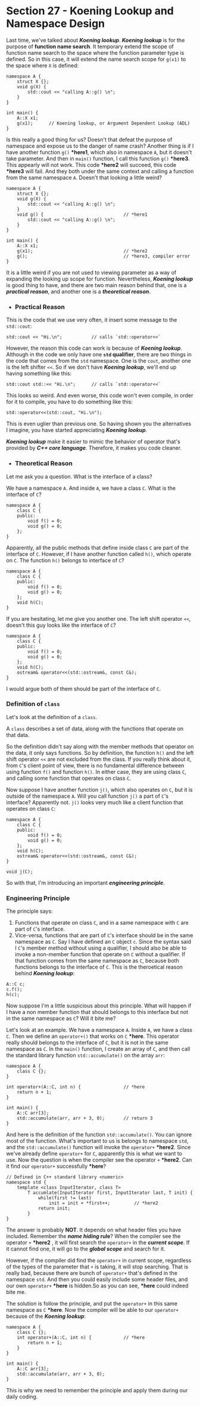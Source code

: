 # Section 27 - Koening Lookup and Namespace Design
Last time, we've talked about ***Koening lookup***. ***Koening lookup*** is for the purpose of **function name search**. It temporary extend the scope of function name search to the space where the function parameter type is defined. So in this case, it will extend the name search scope for `g(x1)` to the space where `X` is defined:
```
namespace A {
    struct X {};
    void g(X) {
        std::cout << "calling A::g() \n";
    }
}

int main() {
    A::X x1;
    g(x1);      // Koening lookup, or Argument Dependent Lookup (ADL)
}
```
Is this really a good thing for us? Doesn't that defeat the purpose of namespace and expose us to the danger of name crash? Another thing is if I have another function `g()` **\*here1**, which also in namespace `A`, but it doesn't take parameter. And then in `main()` function, I call this function `g()` **\*here3**. This appearly will not work. This code **\*here2** will succeed, this code **\*here3** will fail. And they both under the same context and calling a function from the same namespace `A`. Doesn't that looking a little weird?
```
namespace A {
    struct X {};
    void g(X) {
        std::cout << "calling A::g() \n";
    }
    void g() {                              // *here1
        std::cout << "calling A::g() \n";
    }
}

int main() {
    A::X x1;
    g(x1);                                  // *here2
    g();                                    // *here3, compiler error
}
```
It is a little weird if you are not used to viewing parameter as a way of expanding the looking up scope for function. Nevertheless, ***Koening lookup*** is good thing to have, and there are two main reason behind that, one is a ***practical reason***, and another one is a ***theoretical reason***.


- ### Practical Reason
This is the code that we use very often, it insert some message to the `std::cout`:
```
std::cout << "Hi.\n";           // calls `std::operator<<`
```
However, the reason this code can work is because of ***Koening lookup***. Although in the code we only have one **`std` qualifier**, there are two things in the code that comes from the `std` namespace. One is the `cout`, another one is the left shifter `<<`. So if we don't have ***Koening lookup***, we'll end up having something like this:
```
std::cout std::<< "Hi.\n";      // calls `std::operator<<`
```
This looks so weird. And even worse, this code won't even compile, in order for it to compile, you have to do something like this:
```
std::operator<<(std::cout, "Hi.\n");
```
This is even uglier than previous one. So having shown you the alternatives I imagine, you have started appreciating ***Koening lookup***.

***Koening lookup*** make it easier to mimic the behavior of operator that's provided by ***C++ core language***. Therefore, it makes you code cleaner.


- ### Theoretical Reason
Let me ask you a question. What is the interface of a class? 

We have a namespace `A`. And inside `A`, we have a class `C`. What is the interface of `C`?
```
namespace A {
    class C {
    public:
        void f() = 0;
        void g() = 0;
    };
}
```
Apparently, all the public methods that define inside class `C` are part of the interface of `C`. However, if I have another function called `h()`, which operate on `C`. The function `h()` belongs to interface of `C`?
```
namespace A {
    class C {
    public:
        void f() = 0;
        void g() = 0;
    };
    void h(C);
}
```
If you are hesitating, let me give you another one. The left shift operator `<<`, doesn't this guy looks like the interface of `C`?
```
namespace A {
    class C {
    public:
        void f() = 0;
        void g() = 0;
    };
    void h(C);
    ostream& operator<<(std::ostream&, const C&);
}
```
I would argue both of them should be part of the interface of `C`.

### Definition of `class`
Let's look at the definition of a `class`.

A `class` describes a set of data, along with the functions that operate on that data. 

So the definition didn't say along with the member methods that operator on the data, it only says functions. So by definition, the function `h()` and the left shift operator `<<` are not excluded from the class. If you really think about it, from `C`'s client point of view, there is no fundamental difference between using function `f()` and function `h()`. In either case, they are using class `C`, and calling some function that operates on class `C`.

Now suppose I have another function `j()`, which also operates on `C`, but it is outside of the namespace `A`. Will you call function `j()` a part of `C`'s interface? Apparently not. `j()` looks very much like a client function that operates on class `C`:
```
namespace A {
    class C {
    public:
        void f() = 0;
        void g() = 0;
    };
    void h(C);
    ostream& operator<<(std::ostream&, const C&);
}

void j(C);
```
So with that, I'm introducing an important ***engineering principle***.


### Engineering Principle
The principle says:
1. Functions that operate on class `C`, and in a same namespace with `C` are part of `C`'s interface.
2. Vice-versa, functions that are part of `C`'s interface should be in the same namespace as `C`. Say I have defined an `C` object `c`. Since the syntax said I `C`'s member method without using a qualifier, I should also be able to invoke a non-member function that operate on `C` without a qualifier. If that function comes from the same namespace as `C`, because both functions belongs to the interface of `C`. This is the theroetical reason behind ***Koening lookup***:
```
A::C c;
c.f();
h(c);
```

Now suppose I'm a little suspicious about this principle. What will happen if I have a non member function that should belongs to this interface but not in the same namespace as `C`? Will it bite me?

Let's look at an example. We have a namespace `A`. Inside `A`, we have a class `C`. Then we define an `operator+()` that works on `C` **\*here**. This operator really should belongs to the interface of `C`, but it is not in the same namespace as `C`. In the `main()` function, I create an array of `C`, and then call the standard library function `std::accumulate()` on the array `arr`:
```
namespace A {
    class C {};
}

int operator+(A::C, int n) {                // *here
    return n + 1;
}

int main() {
    A::C arr[3];
    std::accumulate(arr, arr + 3, 0);       // return 3
}
```

And here is the definition of the function `std::accumulate()`. You can ignore most of the function. What's important to us is belongs to namespace `std`, and the `std::accumulate()` function will invoke the `operator+` **\*here2**. Since we've already define `operator+` for `C`, apparently this is what we want to use. Now the question is when the compiler see the operator `+` **\*here2**. Can it find our `operator+` successfully **\*here**?
```
// Defined in C++ standard library <numeric>
namespace std {
    template <class InputIterator, class T>
        T accumlate(InputIterator first, InputIterator last, T init) {
            while(first != last)
                init = init + *first++;         // *here2
            return init;
        }
}
```
The answer is probably **NOT**. It depends on what header files you have included. Remember the ***name hiding* rule**? When the compiler see the operator `+` **\*here2** , it will first search the `operator+` in the ***current scope***. If it cannot find one, it will go to the ***global scope*** and search for it. 

However, if the compiler did find the `operator+` in current scope, regardless of the types of the parameter that `+` is taking, it will stop searching. That is really bad, because there are bunch of `operator+` that's defined in the namespace `std`. And then you could easily include some header files, and our own `operator+` **\*here** is hidden.So as you can see, **\*here** could indeed bite me.

The solution is follow the principle, and put the `operator+` in this same namespace as `C` **\*here**. Now the compiler will be able to our `operator+`  because of the ***Koening lookup***:
```
namespace A {
    class C {};
    int operator+(A::C, int n) {            // *here
        return n + 1;
    }
}

int main() {
    A::C arr[3];
    std::accumulate(arr, arr + 3, 0);
}
```
This is why we need to remember the principle and apply them during our daily coding.

